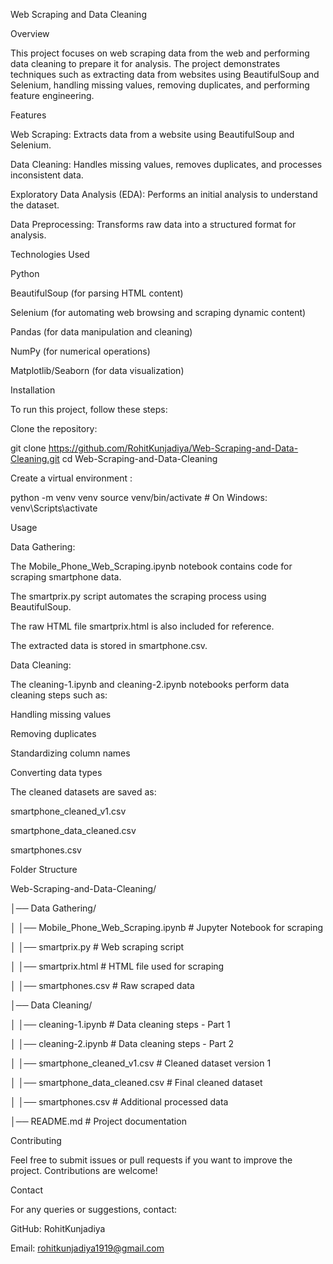 Web Scraping and Data Cleaning

Overview

This project focuses on web scraping data from the web and performing data cleaning to prepare it for analysis. 
The project demonstrates techniques such as extracting data from websites using BeautifulSoup and Selenium, handling missing values, removing duplicates, and performing feature engineering.

Features

Web Scraping: Extracts data from a website using BeautifulSoup and Selenium.

Data Cleaning: Handles missing values, removes duplicates, and processes inconsistent data.

Exploratory Data Analysis (EDA): Performs an initial analysis to understand the dataset.

Data Preprocessing: Transforms raw data into a structured format for analysis.

Technologies Used

Python

BeautifulSoup (for parsing HTML content)

Selenium (for automating web browsing and scraping dynamic content)

Pandas (for data manipulation and cleaning)

NumPy (for numerical operations)

Matplotlib/Seaborn (for data visualization)

Installation

To run this project, follow these steps:

Clone the repository:

git clone https://github.com/RohitKunjadiya/Web-Scraping-and-Data-Cleaning.git
cd Web-Scraping-and-Data-Cleaning

Create a virtual environment :

python -m venv venv
source venv/bin/activate  # On Windows: venv\Scripts\activate

Usage

Data Gathering:

The Mobile_Phone_Web_Scraping.ipynb notebook contains code for scraping smartphone data.

The smartprix.py script automates the scraping process using BeautifulSoup.

The raw HTML file smartprix.html is also included for reference.

The extracted data is stored in smartphone.csv.

Data Cleaning:

The cleaning-1.ipynb and cleaning-2.ipynb notebooks perform data cleaning steps such as:

Handling missing values

Removing duplicates

Standardizing column names

Converting data types

The cleaned datasets are saved as:

smartphone_cleaned_v1.csv

smartphone_data_cleaned.csv

smartphones.csv

Folder Structure

Web-Scraping-and-Data-Cleaning/

│── Data Gathering/

│   │── Mobile_Phone_Web_Scraping.ipynb  # Jupyter Notebook for scraping

│   │── smartprix.py                     # Web scraping script

│   │── smartprix.html                   # HTML file used for scraping

│   │── smartphones.csv                    # Raw scraped data

│── Data Cleaning/

│   │── cleaning-1.ipynb                  # Data cleaning steps - Part 1

│   │── cleaning-2.ipynb                  # Data cleaning steps - Part 2

│   │── smartphone_cleaned_v1.csv         # Cleaned dataset version 1

│   │── smartphone_data_cleaned.csv       # Final cleaned dataset

│   │── smartphones.csv                   # Additional processed data

│── README.md                             # Project documentation

Contributing
                  
Feel free to submit issues or pull requests if you want to improve the project. Contributions are welcome!
      
Contact

For any queries or suggestions, contact:

GitHub: RohitKunjadiya

Email: rohitkunjadiya1919@gmail.com

      
